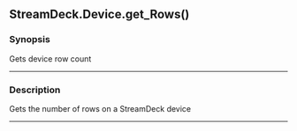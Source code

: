 StreamDeck.Device.get_Rows()
----------------------------

### Synopsis
Gets device row count

---

### Description

Gets the number of rows on a StreamDeck device

---
